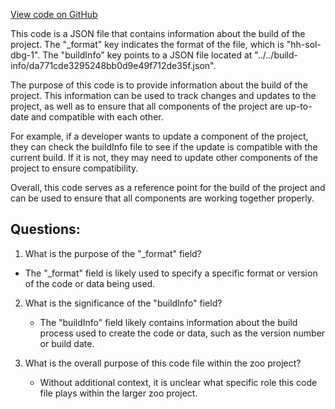 [View code on GitHub](zoo-labs/zoo/blob/master/contracts/artifacts/src/ZooKeeper.sol/ICustomDrop.dbg.json)

This code is a JSON file that contains information about the build of the project. The "_format" key indicates the format of the file, which is "hh-sol-dbg-1". The "buildInfo" key points to a JSON file located at "../../build-info/da771cde3295248bb0d9e49f712de35f.json". 

The purpose of this code is to provide information about the build of the project. This information can be used to track changes and updates to the project, as well as to ensure that all components of the project are up-to-date and compatible with each other. 

For example, if a developer wants to update a component of the project, they can check the buildInfo file to see if the update is compatible with the current build. If it is not, they may need to update other components of the project to ensure compatibility. 

Overall, this code serves as a reference point for the build of the project and can be used to ensure that all components are working together properly.
## Questions: 
 1. What is the purpose of the "_format" field?
   - The "_format" field is likely used to specify a specific format or version of the code or data being used.

2. What is the significance of the "buildInfo" field?
   - The "buildInfo" field likely contains information about the build process used to create the code or data, such as the version number or build date.

3. What is the overall purpose of this code file within the zoo project?
   - Without additional context, it is unclear what specific role this code file plays within the larger zoo project.